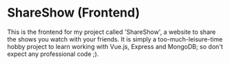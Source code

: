 # ShareShow (Frontend)

This is the frontend for my project called 'ShareShow', a website to share the shows you watch with your friends. It is simply a too-much-leisure-time hobby project to learn working with Vue.js, Express and MongoDB; so don't expect any professional code ;). 
